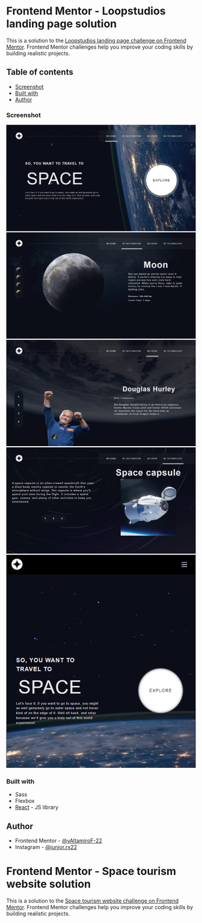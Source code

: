 # Frontend Mentor - Loopstudios landing page solution

This is a solution to the [Loopstudios landing page challenge on Frontend Mentor](https://www.frontendmentor.io/challenges/loopstudios-landing-page-N88J5Onjw). Frontend Mentor challenges help you improve your coding skills by building realistic projects.

## Table of contents
- [Screenshot](#screenshot)
- [Built with](#built-with)
- [Author](#author)

### Screenshot

![home](./prints/home.png)
![destination](./prints/destination.png)
![crew](./prints/crew.png)
![technology](./prints/technology.png)
![home-tablet](./prints/home-tablet.png)


### Built with

- Sass
- Flexbox
- [React](https://reactjs.org/) - JS library

## Author

- Frontend Mentor - [@yAltamiroF-22](https://www.frontendmentor.io/profile/AltamiroF-22)
- Instagram - [@junior.rx22](https://www.instagram.com/junior.rx22/)

# Frontend Mentor - Space tourism website solution

This is a solution to the [Space tourism website challenge on Frontend Mentor](https://www.frontendmentor.io/challenges/space-tourism-multipage-website-gRWj1URZ3). Frontend Mentor challenges help you improve your coding skills by building realistic projects. 

